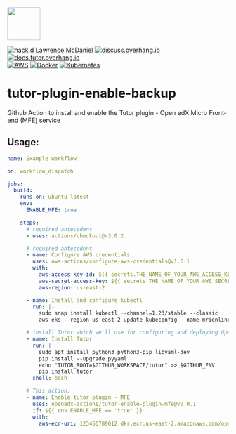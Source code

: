 <img src="https://avatars.githubusercontent.com/u/40179672" width="75">

[![hack.d Lawrence McDaniel](https://img.shields.io/badge/hack.d-Lawrence%20McDaniel-orange.svg)](https://lawrencemcdaniel.com)
[![discuss.overhang.io](https://img.shields.io/static/v1?logo=discourse&label=Forums&style=flat-square&color=ff0080&message=discuss.overhang.io)](https://discuss.overhang.io)
[![docs.tutor.overhang.io](https://img.shields.io/static/v1?logo=readthedocs&label=Documentation&style=flat-square&color=blue&message=docs.tutor.overhang.io)](https://docs.tutor.overhang.io)<br/>
[![AWS](https://img.shields.io/badge/AWS-%23FF9900.svg?style=for-the-badge&logo=amazon-aws&logoColor=white)](https://aws.amazon.com/)
[![Docker](https://img.shields.io/badge/docker-%230db7ed.svg?style=for-the-badge&logo=docker&logoColor=white)](https://www.docker.com/)
[![Kubernetes](https://img.shields.io/badge/kubernetes-%23326ce5.svg?style=for-the-badge&logo=kubernetes&logoColor=white)](https://kubernetes.io/)

# tutor-plugin-enable-backup

Github Action to install and enable the Tutor plugin - Open edX Micro Front-end (MFE) service



## Usage:


```yaml
name: Example workflow

on: workflow_dispatch

jobs:
  build:
    runs-on: ubuntu-latest
    env:
      ENABLE_MFE: true

    steps:
      # required antecedent
      - uses: actions/checkout@v3.0.2

      # required antecedent
      - name: Configure AWS credentials
        uses: aws-actions/configure-aws-credentials@v1.6.1
        with:
          aws-access-key-id: ${{ secrets.THE_NAME_OF_YOUR_AWS_ACCESS_KEY_ID }}
          aws-secret-access-key: ${{ secrets.THE_NAME_OF_YOUR_AWS_SECRET_ACCESS_KEY }}
          aws-region: us-east-2

      - name: Install and configure kubectl
        run: |-
          sudo snap install kubectl --channel=1.23/stable --classic
          aws eks --region us-east-2 update-kubeconfig --name mrionline-global-live --alias eks-prod

      # install Tutor which we'll use for configuring and deploying Open edX
      - name: Install Tutor
        run: |-
          sudo apt install python3 python3-pip libyaml-dev
          pip install --upgrade pyyaml
          echo "TUTOR_ROOT=$GITHUB_WORKSPACE/tutor" >> $GITHUB_ENV
          pip install tutor
        shell: bash

      # This action.
      - name: Enable tutor plugin - MFE
        uses: openedx-actions/tutor-enable-plugin-mfe@v0.0.1
        if: ${{ env.ENABLE_MFE == 'true' }}
        with:
          aws-ecr-uri: 123456789012.dkr.ecr.us-east-2.amazonaws.com/openedx_mfe:latest
```
